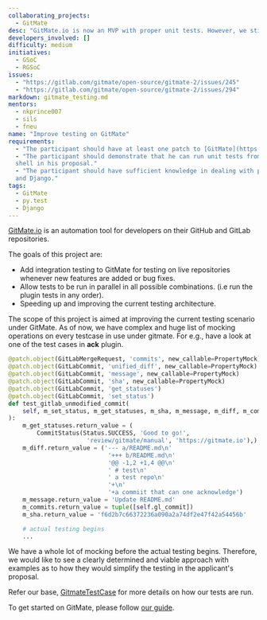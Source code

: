 ```yaml
---
collaborating_projects:
  - GitMate
desc: "GitMate.io is now an MVP with proper unit tests. However, we still lack support for quick integration tests on feature additions and bug fixes. Kudos, if you could help us with that."
developers_involved: []
difficulty: medium
initiatives:
  - GSoC
  - RGSoC
issues:
  - "https://gitlab.com/gitmate/open-source/gitmate-2/issues/245"
  - "https://gitlab.com/gitmate/open-source/gitmate-2/issues/294"
markdown: gitmate_testing.md
mentors:
  - nkprince007
  - sils
  - fneu
name: "Improve testing on GitMate"
requirements:
  - "The participant should have at least one patch to [GitMate](https://gitlab.com/gitmate/open-source/gitmate-2) accepted."
  - "The participant should demonstrate that he can run unit tests from the
  shell in his proposal."
  - "The participant should have sufficient knowledge in dealing with py.test
  and Django."
tags:
  - GitMate
  - py.test
  - Django
---
```


[GitMate.io](https://gitmate.io/) is an automation tool for developers on their
GitHub and GitLab repositories.

The goals of this project are:

- Add integration testing to GitMate for testing on live repositories whenever
new features are added or bug fixes.
- Allow tests to be run in parallel in all possible combinations.
(i.e run the plugin tests in any order).
- Speeding up and improving the current testing architecture.

The scope of this project is aimed at improving the current testing scenario
under GitMate. As of now, we have complex and huge list of mocking operations
on every testcase in use under gitmate. For e.g., have a look at one of the
test cases in **ack** plugin.

```python
@patch.object(GitLabMergeRequest, 'commits', new_callable=PropertyMock)
@patch.object(GitLabCommit, 'unified_diff', new_callable=PropertyMock)
@patch.object(GitLabCommit, 'message', new_callable=PropertyMock)
@patch.object(GitLabCommit, 'sha', new_callable=PropertyMock)
@patch.object(GitLabCommit, 'get_statuses')
@patch.object(GitLabCommit, 'set_status')
def test_gitlab_unmodified_commit(
    self, m_set_status, m_get_statuses, m_sha, m_message, m_diff, m_commits
):
    m_get_statuses.return_value = (
        CommitStatus(Status.SUCCESS, 'Good to go!',
                      'review/gitmate/manual', 'https://gitmate.io'),)
    m_diff.return_value = ('--- a/README.md\n'
                            '+++ b/README.md\n'
                            '@@ -1,2 +1,4 @@\n'
                            ' # test\n'
                            ' a test repo\n'
                            '+\n'
                            '+a commiit that can one acknowledge')
    m_message.return_value = 'Update README.md'
    m_commits.return_value = tuple([self.gl_commit])
    m_sha.return_value = 'f6d2b7c66372236a090a2a74df2e47f42a54456b'

    # actual testing begins
    ...
```

We have a whole lot of mocking before the actual testing begins. Therefore, we
would like to see a clearly determined and viable approach with examples as to
how they would simplify the testing in the applicant's proposal.

Refer our base, [GitmateTestCase](https://gitlab.com/gitmate/open-source/gitmate-2/blob/master/gitmate_config/tests/test_base.py) for more details on how our tests are run.

To get started on GitMate, please follow [our guide](http://docs.gitmate.io/Developers/Newcomers_Guide/).
